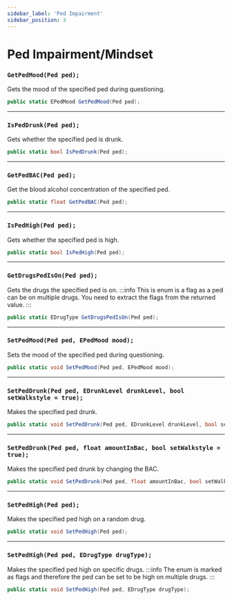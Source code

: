 ```yaml
---
sidebar_label: 'Ped Impairment'
sidebar_position: 3
---
```


# Ped Impairment/Mindset

### `GetPedMood(Ped ped);`

Gets the mood of the specified ped during questioning.

```csharp
public static EPedMood GetPedMood(Ped ped);
```

---

### `IsPedDrunk(Ped ped);`

Gets whether the specified ped is drunk.

```csharp
public static bool IsPedDrunk(Ped ped);
```

---

### `GetPedBAC(Ped ped);`

Get the blood alcohol concentration of the specified ped.

```csharp
public static float GetPedBAC(Ped ped);
```

---

### `IsPedHigh(Ped ped);`

Gets whether the specified ped is high.

```csharp
public static bool IsPedHigh(Ped ped);
```

---

### `GetDrugsPedIsOn(Ped ped);`

Gets the drugs the specified ped is on.
:::info
This is enum is a flag as a ped can be on multiple drugs. You need to extract the flags from the returned value.
:::

```csharp
public static EDrugType GetDrugsPedIsOn(Ped ped);
```

---

### `SetPedMood(Ped ped, EPedMood mood);`

Sets the mood of the specified ped during questioning.

```csharp
public static void SetPedMood(Ped ped, EPedMood mood);
```

---

### `SetPedDrunk(Ped ped, EDrunkLevel drunkLevel, bool setWalkstyle = true);`

Makes the specified ped drunk.

```csharp
public static void SetPedDrunk(Ped ped, EDrunkLevel drunkLevel, bool setWalkstyle = true);
```

---

### `SetPedDrunk(Ped ped, float amountInBac, bool setWalkstyle = true);`

Makes the specified ped drunk by changing the BAC.

```csharp
public static void SetPedDrunk(Ped ped, float amountInBac, bool setWalkstyle = true);
```

---

### `SetPedHigh(Ped ped);`

Makes the specified ped high on a random drug.

```csharp
public static void SetPedHigh(Ped ped);
```

---

### `SetPedHigh(Ped ped, EDrugType drugType);`

Makes the specified ped high on specific drugs.
:::info
The enum is marked as flags and therefore the ped can be set to be high on multiple drugs.
:::
```csharp
public static void SetPedHigh(Ped ped, EDrugType drugType);
```
